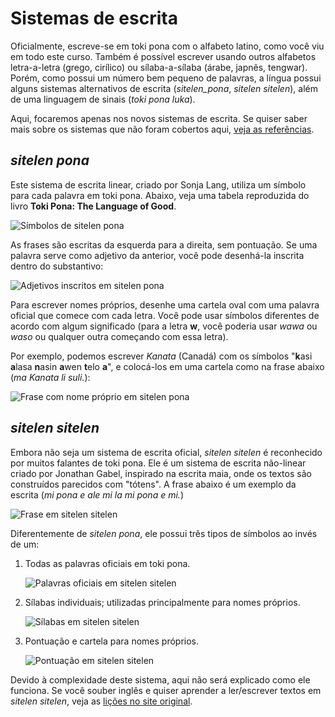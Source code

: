 # Sistemas de escrita

Oficialmente, escreve-se em toki pona com o alfabeto latino, como você viu em todo este curso. Também é possível escrever usando outros alfabetos letra-a-letra (grego, cirílico) ou sílaba-a-sílaba (árabe, japnês, tengwar). Porém, como possui um número bem pequeno de palavras, a língua possui alguns sistemas alternativos de escrita (_sitelen_pona_, _sitelen sitelen_), além de uma linguagem de sinais (_toki pona luka_).

Aqui, focaremos apenas nos novos sistemas de escrita. Se quiser saber mais sobre os sistemas que não foram cobertos aqui, [veja as referências](referencias.md#sistemas-de-escrita).

## _sitelen pona_

Este sistema de escrita linear, criado por Sonja Lang, utiliza um símbolo para cada palavra em toki pona. Abaixo, veja uma tabela reproduzida do livro **Toki Pona: The Language of Good**.

![Símbolos de sitelen pona](../img/sitelen_pona/simbolos.png)

As frases são escritas da esquerda para a direita, sem pontuação. Se uma palavra serve como adjetivo da anterior, você pode desenhá-la inscrita dentro do substantivo:

![Adjetivos inscritos em sitelen pona](../img/sitelen_pona/adjetivos.png)

Para escrever nomes próprios, desenhe uma cartela oval com uma palavra oficial que comece com cada letra. Você pode usar símbolos diferentes de acordo com algum significado (para a letra **w**, você poderia usar _wawa_ ou _waso_ ou qualquer outra começando com essa letra).

Por exemplo, podemos escrever _Kanata_ (Canadá) com os símbolos "**k**asi **a**lasa **n**asin **a**wen **t**elo **a**", e colocá-los em uma cartela como na frase abaixo (_ma Kanata li suli._):

![Frase com nome próprio em sitelen pona](../img/sitelen_pona/frase.png)

## _sitelen sitelen_

Embora não seja um sistema de escrita oficial, _sitelen sitelen_ é reconhecido por muitos falantes de toki pona. Ele é um sistema de escrita não-linear criado por Jonathan Gabel, inspirado na escrita maia, onde os textos são construídos parecidos com "tótens". A frase abaixo é um exemplo da escrita (_mi pona e ale mi la mi pona e mi._)

![Frase em sitelen sitelen](../img/sitelen_sitelen/frase.jpg)

Diferentemente de _sitelen pona_, ele possui três tipos de símbolos ao invés de um:

1. Todas as palavras oficiais em toki pona.

    ![Palavras oficiais em sitelen sitelen](../img/sitelen_sitelen/palavras.png)

2. Sílabas individuais; utilizadas principalmente para nomes próprios.

    ![Sílabas em sitelen sitelen](../img/sitelen_sitelen/silabas.png)

3. Pontuação e cartela para nomes próprios.

    ![Pontuação em sitelen sitelen](../img/sitelen_sitelen/pontuacao.png)

Devido à complexidade deste sistema, aqui não será explicado como ele funciona. Se você souber inglês e quiser aprender a ler/escrever textos em _sitelen sitelen_, veja as [lições no site original](https://www.jonathangabel.com/archive/2012/learn_t47.html).


